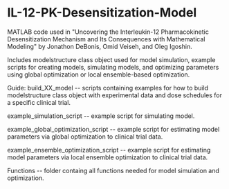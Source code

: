 # IL-12-PK-Desensitization-Model
MATLAB code used in "Uncovering the Interleukin-12 Pharmacokinetic Desensitization Mechanism and Its Consequences with Mathematical Modeling" by Jonathon DeBonis, Omid Veiseh, and Oleg Igoshin.

Includes modelstructure class object used for model simulation, example scripts for creating models, simulating models, and optimizing parameters using global optimization or local ensemble-based optimization.

Guide:
build_XX_model -- scripts containing examples for how to build modelstructure class object with experimental data and dose schedules for a specific clinical trial.

example_simulation_script -- example script for simulating model.

example_global_optimization_script -- example script for estimating model parameters via global optimization to clinical trial data.

example_ensemble_optimization_script -- example script for estimating model parameters via local ensemble optimization to clinical trial data.

Functions -- folder containg all functions needed for model simulation and optimization.
